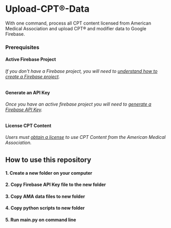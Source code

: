 # Upload-CPT®-Data
With one command, process all CPT content licensed from American Medical Association and upload CPT® and modifier data to Google Firebase. 

### Prerequisites

#### Active Firebase Project
###### If you don't have a Firebase project, you will need to [understand how to create a Firebase project](https://firebase.google.com/docs/projects/learn-more).

#### Generate an API Key
###### Once you have an active firebase project you will need to [generate a Firebase API Key](https://firebase.google.com/docs/projects/api-keys).

#### License CPT Content
###### Users must [obtain a license](https://www.ama-assn.org/practice-management/cpt/ama-cpt-licensing-overview) to use CPT Content from the American Medical Association.

## How to use this repository
#### 1. Create a new folder on your computer
#### 2. Copy Firebase API Key file to the new folder
#### 3. Copy AMA data files to new folder
#### 4. Copy python scripts to new folder 
#### 5. Run main.py on command line
